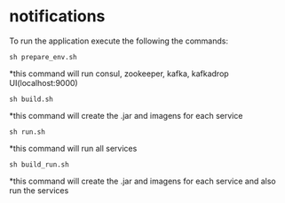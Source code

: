 # notifications

To run the application execute the following the commands:
```
sh prepare_env.sh
```
*this command will run consul, zookeeper, kafka, kafkadrop UI(localhost:9000)

```
sh build.sh
```
*this command will create the .jar and imagens for each service

```
sh run.sh
```
*this command will run all services

```
sh build_run.sh
```
*this command will create the .jar and imagens for each service and also run the services
